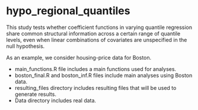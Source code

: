 # hypo_regional_quantiles


This study tests whether coefficient functions in varying quantile regression share common structural information across a certain range of quantile levels, even when linear combinations of covariates are unspecified in the null hypothesis.

As an example, we consider housing-price data for Boston.

- main_functions.R file includes a main functions used for analyses.
- boston_final.R and boston_inf.R files include main analyses using Boston data.
- resulting_files directory includes resulting files that will be used to generate results.
- Data directory includes real data.

